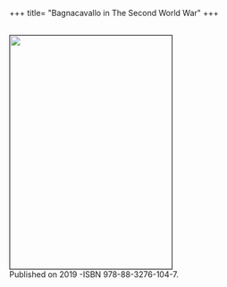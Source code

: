 +++
title= "Bagnacavallo in The Second World War"
+++

<br>
<img src="/images/files/CopertinaBagnacavalloWWII.jpg" border="1" bordercolor="black" width="290" height="418"> 

<br>
Published on 2019 -ISBN 978-88-3276-104-7.